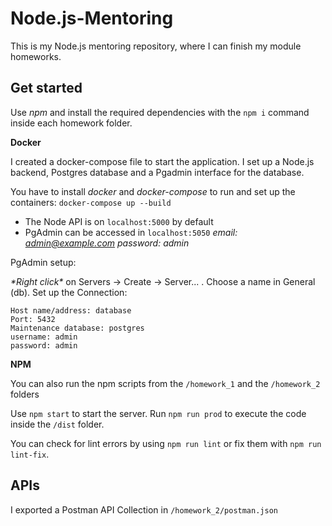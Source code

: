 #  Node.js-Mentoring
This is my Node.js mentoring repository, where I can finish my module homeworks.

## Get started
Use *npm* and install the required dependencies with the `npm i` command inside each homework folder.

**Docker**

I created a docker-compose file to start the application. I set up a Node.js backend, Postgres database and a Pgadmin interface for the database.

You have to install *docker* and *docker-compose* to run and set up the containers: `docker-compose up --build`
- The Node API is on `localhost:5000` by default
- PgAdmin can be accessed in `localhost:5050`  *email: admin@example.com* *password: admin*

PgAdmin setup:

*\*Right click\** on Servers -> Create -> Server... . Choose a name in General (db). Set up the Connection:

	Host name/address: database
	Port: 5432
	Maintenance database: postgres
	username: admin
	password: admin

**NPM**

You can also run the npm scripts from the `/homework_1` and the `/homework_2` folders

Use `npm start` to start the server. Run `npm run prod` to execute the code inside the `/dist` folder.

You can check for lint errors by using `npm run lint` or fix them with `npm run lint-fix`.

## APIs
I exported a Postman API Collection in `/homework_2/postman.json`